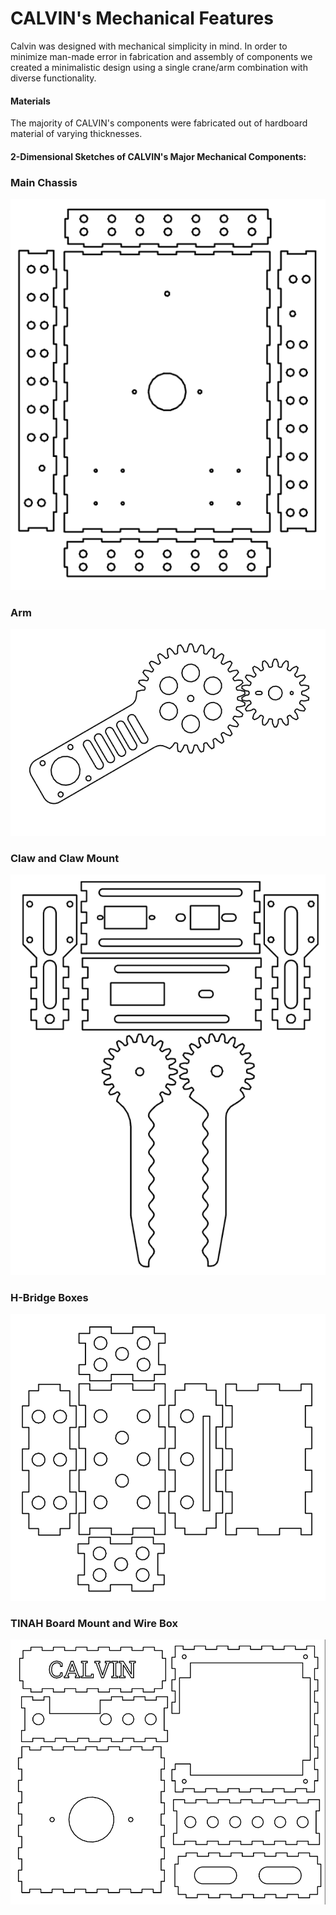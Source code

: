 CALVIN's Mechanical Features
=====
Calvin was designed with mechanical simplicity in mind. In order to minimize man-made error in fabrication and assembly of components we created a minimalistic design using a single crane/arm combination with diverse functionality. 

#### Materials
The majority of CALVIN's components were fabricated out of hardboard material of varying thicknesses.

#### 2-Dimensional Sketches of CALVIN's Major Mechanical Components:
### Main Chassis
![Main Chassis](images/Robot_Drawing_CHASSIS.PNG)
### Arm
![Arm](images/ROBOT_Drawing_ARM.PNG)
### Claw and Claw Mount
![Claw](images/Robot_Drawing_CLAW.PNG)
### H-Bridge Boxes
![H-Bridge Boxes](images/Robot_Drawing_H-BOX.PNG)
### TINAH Board Mount and Wire Box
![TINAH Mount/Wire Box](images/Robot_Drawing_TINAHBOX.PNG)
